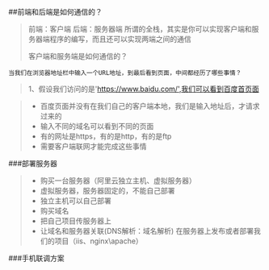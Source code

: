 ﻿##前端和后端是如何通信的？

> 前端：客户端
> 后端：服务器端
> 所谓的全栈，其实是你可以实现客户端和服务器端程序的编写，而且还可以实现两端之间的通信
> 
> 客户端和服务端是如何通信的？

`当我们在浏览器地址栏中输入一个URL地址，到最后看到页面，中间都经历了哪些事情？`

> 1、假设我们访问的是'https://www.baidu.com/',我们可以看到百度首页面

>   - 百度页面并没有在我们自己的客户端本地，我们是输入地址后，才请求过来的
>   - 输入不同的域名可以看到不同的页面
>   - 有的网址是https，有的是http，有的是ftp
>   - 需要客户端联网才能完成这些事情

###部署服务器

>- 购买一台服务器（阿里云独立主机、虚拟服务器）
>- 虚拟服务器，服务器固定的，不能自己部署
>- 独立主机可以自己部署
>- 购买域名
>- 把自己项目传服务器上
>- 让域名和服务器关联(DNS解析：域名解析)
> 在服务器上发布或者部署我们的项目（iis、nginx\apache）

###手机联调方案